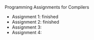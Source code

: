 <p>Programming Assignments for Compilers</p>

<ul>
<li> Assignment 1: finished</li>
<li> Assignment 2: finished</li>
<li> Assignment 3: </li>
<li> Assignment 4: </li>
</ul>
